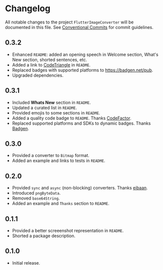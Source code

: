 # Changelog

All notable changes to the project `FlutterImageConverter` will be documented in this file.
See [Conventional Commits](https://conventionalcommits.org) for commit guidelines.

## 0.3.2

- Enhanced `README`: added an opening speech in Welcome section, What's New section, shorted sentences, etc.
- Added a link to [CodeTriangle](https://codetriage.com) in `README`.
- Replaced badges with supported platforms to <https://badgen.net/pub>.
- Upgraded dependencies.

## 0.3.1

- Included **Whats New** section in `README`.
- Updated a curated list in `README`.
- Provided emojis to some sections in `README`.
- Added a quality code badge to `README`. Thanks [CodeFactor](https://codefactor.io).
- Replaced supported platforms and SDKs to dynamic badges. Thanks [Badgen](https://badgen.net/pub).

## 0.3.0

- Provided a converter to `Bitmap` format.
- Added an example and links to tests in `README`.

## 0.2.0

- Provided `sync` and `async` (non-blocking) converters. Thanks [eibaan](https://www.reddit.com/user/eibaan/).
- Introduced `pngByteData`.
- Removed `base64String`.
- Added an example and `Thanks` section to `README`.

## 0.1.1

- Provided a better screeenshot representation in `README`.
- Shorted a package description.

## 0.1.0

- Initial release.
